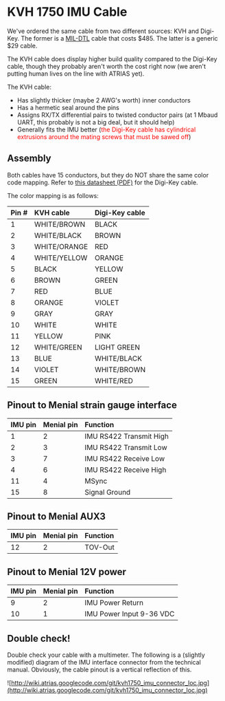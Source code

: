 

# KVH 1750 IMU Cable #

We've ordered the same cable from two different sources: KVH and Digi-Key. The former is a [MIL-DTL](http://en.wikipedia.org/wiki/United_States_Military_Standard) cable that costs $485. The latter is a generic $29 cable.

The KVH cable does display higher build quality compared to the Digi-Key cable, though they probably aren't worth the cost right now (we aren't putting human lives on the line with ATRIAS yet).

The KVH cable:

  * Has slightly thicker (maybe 2 AWG's worth) inner conductors
  * Has a hermetic seal around the pins
  * Assigns RX/TX differential pairs to twisted conductor pairs (at 1 Mbaud UART, this probably is not a big deal, but it should help)
  * Generally fits the IMU better (<font color='red'>the Digi-Key cable has cylindrical extrusions around the mating screws that must be sawed off</font>)

## Assembly ##
Both cables have 15 conductors, but they do NOT share the same color code
mapping. Refer to <a href='http://media.digikey.com/pdf/Data%20Sheets/Norcomp%20PDFs/CCA-015-YYYR152.pdf'>this datasheet (PDF)</a>
for the Digi-Key cable.

The color mapping is as follows:

| **Pin #** | **KVH cable** | **Digi-Key cable** |
|:----------|:--------------|:-------------------|
|  1 | WHITE/BROWN  | BLACK       |
|  2 | WHITE/BLACK  | BROWN       |
|  3 | WHITE/ORANGE | RED         |
|  4 | WHITE/YELLOW | ORANGE      |
|  5 | BLACK        | YELLOW      |
|  6 | BROWN        | GREEN       |
|  7 | RED          | BLUE        |
|  8 | ORANGE       | VIOLET      |
|  9 | GRAY         | GRAY        |
| 10 | WHITE        | WHITE       |
| 11 | YELLOW       | PINK        |
| 12 | WHITE/GREEN  | LIGHT GREEN |
| 13 | BLUE         | WHITE/BLACK |
| 14 | VIOLET       | WHITE/BROWN |
| 15 | GREEN        | WHITE/RED   |

## Pinout to Menial strain gauge interface ##
| **IMU pin** | **Menial pin** | **Function** |
|:------------|:---------------|:-------------|
|  1 | 2 | IMU RS422 Transmit High |
|  2 | 3 | IMU RS422 Transmit Low |
|  3 | 7 | IMU RS422 Receive Low |
|  4 | 6 | IMU RS422 Receive High |
| 11 | 4 | MSync |
| 15 | 8 | Signal Ground |

## Pinout to Menial AUX3 ##
| **IMU pin** | **Menial pin** | **Function** |
|:------------|:---------------|:-------------|
| 12 | 2 | TOV-Out |

## Pinout to Menial 12V power ##
| **IMU pin**  | **Menial pin** | **Function** |
|:-------------|:---------------|:-------------|
|  9 | 2 | IMU Power Return |
| 10 | 1 | IMU Power Input 9-36 VDC |

## Double check! ##
Double check your cable with a multimeter. The following is a (slightly
modified) diagram of the IMU interface connector from the technical manual.
Obviously, the cable pinout is a vertical reflection of this.

![http://wiki.atrias.googlecode.com/git/kvh1750_imu_connector_loc.jpg](http://wiki.atrias.googlecode.com/git/kvh1750_imu_connector_loc.jpg)
